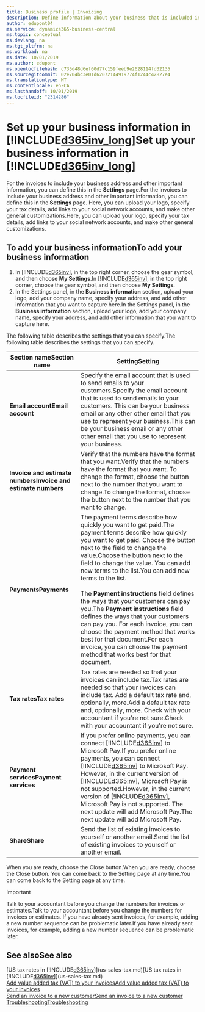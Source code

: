 ```yaml
---
title: Business profile | Invoicing
description: Define information about your business that is included in your invoices, such as your logo and company address.
author: edupont04
ms.service: dynamics365-business-central
ms.topic: conceptual
ms.devlang: na
ms.tgt_pltfrm: na
ms.workload: na
ms.date: 10/01/2019
ms.author: edupont
ms.openlocfilehash: c735d48d6ef60d77c159feeb9e2628114fd32135
ms.sourcegitcommit: 02e704bc3e01d62072144919774f1244c42827e4
ms.translationtype: HT
ms.contentlocale: en-CA
ms.lasthandoff: 10/01/2019
ms.locfileid: "2314286"
---
```

# <a name="set-up-your-business-information-in-included365inv_longincludesd365inv_longmd"></a><span data-ttu-id="31692-103">Set up your business information in [!INCLUDE[d365inv_long](includes/d365inv_long.md)]</span><span class="sxs-lookup"><span data-stu-id="31692-103">Set up your business information in [!INCLUDE[d365inv_long](includes/d365inv_long.md)]</span></span>

<span data-ttu-id="31692-104">For the invoices to include your business address and other important information, you can define this in the **Settings** page.</span><span class="sxs-lookup"><span data-stu-id="31692-104">For the invoices to include your business address and other important information, you can define this in the **Settings** page.</span></span> <span data-ttu-id="31692-105">Here, you can upload your logo, specify your tax details, add links to your social network accounts, and make other general customizations.</span><span class="sxs-lookup"><span data-stu-id="31692-105">Here, you can upload your logo, specify your tax details, add links to your social network accounts, and make other general customizations.</span></span>  

## <a name="to-add-your-business-information"></a><span data-ttu-id="31692-106">To add your business information</span><span class="sxs-lookup"><span data-stu-id="31692-106">To add your business information</span></span>

1. <span data-ttu-id="31692-107">In [!INCLUDE[d365inv](includes/d365inv.md)], in the top right corner, choose the gear symbol, and then choose **My Settings**.</span><span class="sxs-lookup"><span data-stu-id="31692-107">In [!INCLUDE[d365inv](includes/d365inv.md)], in the top right corner, choose the gear symbol, and then choose **My Settings**.</span></span>  
2. <span data-ttu-id="31692-108">In the Settings panel, in the **Business information** section, upload your logo, add your company name, specify your address, and add other information that you want to capture here.</span><span class="sxs-lookup"><span data-stu-id="31692-108">In the Settings panel, in the **Business information** section, upload your logo, add your company name, specify your address, and add other information that you want to capture here.</span></span>  

<span data-ttu-id="31692-109">The following table describes the settings that you can specify.</span><span class="sxs-lookup"><span data-stu-id="31692-109">The following table describes the settings that you can specify.</span></span>  


|<span data-ttu-id="31692-110">Section name</span><span class="sxs-lookup"><span data-stu-id="31692-110">Section name</span></span>  |<span data-ttu-id="31692-111">Setting</span><span class="sxs-lookup"><span data-stu-id="31692-111">Setting</span></span>  |
|--------------|---------|
|<span data-ttu-id="31692-112">**Email account**</span><span class="sxs-lookup"><span data-stu-id="31692-112">**Email account**</span></span>|<span data-ttu-id="31692-113">Specify the email account that is used to send emails to your customers.</span><span class="sxs-lookup"><span data-stu-id="31692-113">Specify the email account that is used to send emails to your customers.</span></span> <span data-ttu-id="31692-114">This can be your business email or any other other email that you use to represent your business.</span><span class="sxs-lookup"><span data-stu-id="31692-114">This can be your business email or any other other email that you use to represent your business.</span></span>|
|<span data-ttu-id="31692-115">**Invoice and estimate numbers**</span><span class="sxs-lookup"><span data-stu-id="31692-115">**Invoice and estimate numbers**</span></span>|<span data-ttu-id="31692-116">Verify that the numbers have the format that you want.</span><span class="sxs-lookup"><span data-stu-id="31692-116">Verify that the numbers have the format that you want.</span></span> <span data-ttu-id="31692-117">To change the format, choose the button next to the number that you want to change.</span><span class="sxs-lookup"><span data-stu-id="31692-117">To change the format, choose the button next to the number that you want to change.</span></span>|
|<span data-ttu-id="31692-118">**Payments**</span><span class="sxs-lookup"><span data-stu-id="31692-118">**Payments**</span></span>|<span data-ttu-id="31692-119">The payment terms describe how quickly you want to get paid.</span><span class="sxs-lookup"><span data-stu-id="31692-119">The payment terms describe how quickly you want to get paid.</span></span> <span data-ttu-id="31692-120">Choose the button next to the field to change the value.</span><span class="sxs-lookup"><span data-stu-id="31692-120">Choose the button next to the field to change the value.</span></span> <span data-ttu-id="31692-121">You can add new terms to the list.</span><span class="sxs-lookup"><span data-stu-id="31692-121">You can add new terms to the list.</span></span> </br> </br> <span data-ttu-id="31692-122">The **Payment instructions** field defines the ways that your customers can pay you.</span><span class="sxs-lookup"><span data-stu-id="31692-122">The **Payment instructions** field defines the ways that your customers can pay you.</span></span> <span data-ttu-id="31692-123">For each invoice, you can choose the payment method that works best for that document.</span><span class="sxs-lookup"><span data-stu-id="31692-123">For each invoice, you can choose the payment method that works best for that document.</span></span>|
|<span data-ttu-id="31692-124">**Tax rates**</span><span class="sxs-lookup"><span data-stu-id="31692-124">**Tax rates**</span></span>|<span data-ttu-id="31692-125">Tax rates are needed so that your invoices can include tax.</span><span class="sxs-lookup"><span data-stu-id="31692-125">Tax rates are needed so that your invoices can include tax.</span></span> <span data-ttu-id="31692-126">Add a default tax rate and, optionally, more.</span><span class="sxs-lookup"><span data-stu-id="31692-126">Add a default tax rate and, optionally, more.</span></span> <span data-ttu-id="31692-127">Check with your accountant if you're not sure.</span><span class="sxs-lookup"><span data-stu-id="31692-127">Check with your accountant if you're not sure.</span></span>|
|<span data-ttu-id="31692-128">**Payment services**</span><span class="sxs-lookup"><span data-stu-id="31692-128">**Payment services**</span></span>|<span data-ttu-id="31692-129">If you prefer online payments, you can connect [!INCLUDE[d365inv](includes/d365inv.md)] to Microsoft Pay.</span><span class="sxs-lookup"><span data-stu-id="31692-129">If you prefer online payments, you can connect [!INCLUDE[d365inv](includes/d365inv.md)] to Microsoft Pay.</span></span> <span data-ttu-id="31692-130">However, in the current version of [!INCLUDE[d365inv](includes/d365inv.md)], Microsoft Pay is not supported.</span><span class="sxs-lookup"><span data-stu-id="31692-130">However, in the current version of [!INCLUDE[d365inv](includes/d365inv.md)], Microsoft Pay is not supported.</span></span> <span data-ttu-id="31692-131">The next update will add Microsoft Pay.</span><span class="sxs-lookup"><span data-stu-id="31692-131">The next update will add Microsoft Pay.</span></span>|
|<span data-ttu-id="31692-132">**Share**</span><span class="sxs-lookup"><span data-stu-id="31692-132">**Share**</span></span>|<span data-ttu-id="31692-133">Send the list of existing invoices to yourself or another email.</span><span class="sxs-lookup"><span data-stu-id="31692-133">Send the list of existing invoices to yourself or another email.</span></span>|

<span data-ttu-id="31692-134">When you are ready, choose the Close button.</span><span class="sxs-lookup"><span data-stu-id="31692-134">When you are ready, choose the Close button.</span></span> <span data-ttu-id="31692-135">You can come back to the Setting page at any time.</span><span class="sxs-lookup"><span data-stu-id="31692-135">You can come back to the Setting page at any time.</span></span>  

> [!IMPORTANT]  
> <span data-ttu-id="31692-136">Talk to your accountant before you change the numbers for invoices or estimates.</span><span class="sxs-lookup"><span data-stu-id="31692-136">Talk to your accountant before you change the numbers for invoices or estimates.</span></span> <span data-ttu-id="31692-137">If you have already sent invoices, for example, adding a new number sequence can be problematic later.</span><span class="sxs-lookup"><span data-stu-id="31692-137">If you have already sent invoices, for example, adding a new number sequence can be problematic later.</span></span>  

## <a name="see-also"></a><span data-ttu-id="31692-138">See also</span><span class="sxs-lookup"><span data-stu-id="31692-138">See also</span></span>
<span data-ttu-id="31692-139">[US tax rates in [!INCLUDE[d365inv](includes/d365inv.md)]](us-sales-tax.md)</span><span class="sxs-lookup"><span data-stu-id="31692-139">[US tax rates in [!INCLUDE[d365inv](includes/d365inv.md)]](us-sales-tax.md)</span></span>  
[<span data-ttu-id="31692-140">Add value added tax (VAT) to your invoices</span><span class="sxs-lookup"><span data-stu-id="31692-140">Add value added tax (VAT) to your invoices</span></span>](add-vat.md)  
[<span data-ttu-id="31692-141">Send an invoice to a new customer</span><span class="sxs-lookup"><span data-stu-id="31692-141">Send an invoice to a new customer</span></span>](send-invoice.md)  
[<span data-ttu-id="31692-142">Troubleshooting</span><span class="sxs-lookup"><span data-stu-id="31692-142">Troubleshooting</span></span>](about-troubleshooting.md)  

